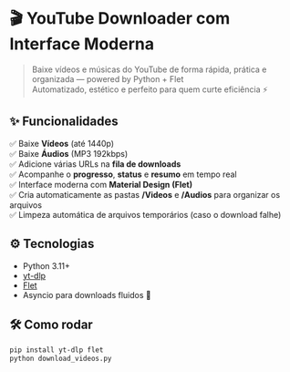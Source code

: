 # 🎬 YouTube Downloader com Interface Moderna

> Baixe vídeos e músicas do YouTube de forma rápida, prática e organizada — powered by Python + Flet  
> Automatizado, estético e perfeito para quem curte eficiência ⚡

## ✨ Funcionalidades

✅ Baixe **Vídeos** (até 1440p)  
✅ Baixe **Áudios** (MP3 192kbps)  
✅ Adicione várias URLs na **fila de downloads**  
✅ Acompanhe o **progresso**, **status** e **resumo** em tempo real  
✅ Interface moderna com **Material Design (Flet)**  
✅ Cria automaticamente as pastas **/Videos** e **/Audios** para organizar os arquivos  
✅ Limpeza automática de arquivos temporários (caso o download falhe)

## ⚙️ Tecnologias

- Python 3.11+
- [yt-dlp](https://github.com/yt-dlp/yt-dlp)
- [Flet](https://flet.dev/)
- Asyncio para downloads fluidos 🚀

## 🛠️ Como rodar

```bash
pip install yt-dlp flet
python download_videos.py
